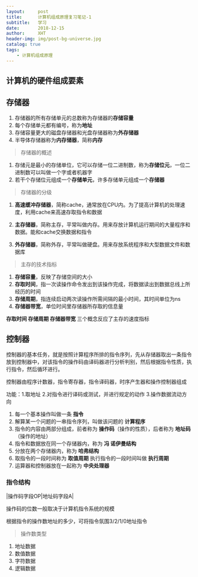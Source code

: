 ```yaml
---
layout:     post
title:      计算机组成原理复习笔记-1
subtitle:   学习
date:       2018-12-15
author:     XHT
header-img: img/post-bg-universe.jpg
catalog: true
tags:
    - 计算机组成原理
---
```


## 计算机的硬件组成要素


## 存储器

1. 存储器的所有存储单元的总数称为存储器的**存储容量**
2. 每个存储单元都有编号，称为**地址**
3. 存储容量更大的磁盘存储器和光盘存储器称为**外存储器**
4. 半导体存储器称为**内存储器**，简称**内存**

> 存储器的概述

1. 存储元是最小的存储单位，它可以存储一位二进制数，称为**存储位元**，一位二进制数可以叫做一个字或者机器字
2. 若干个存储位元组成一个**存储单元**，许多存储单元组成一个**存储器**

> 存储器的分级

1. **高速缓冲存储器**，简称cache，通常放在CPU内。为了提高计算机的处理速度，利用cache来高速存取指令和数据

2. **主存储器**，简称主存，平常叫做内存。用来存放计算机运行期间的大量程序和数据。能和cache交换数据和指令

3. **外存储器**，简称外存，平常叫做硬盘。用来存放系统程序和大型数据文件和数据库

> 主存的技术指标

1. **存储容量**，反映了存储空间的大小
2. **存取时间**，指一次读操作命令发出到该操作完成，将数据读出到数据总线上所经历的时间
3. **存储周期**，指连续启动两次读操作所需间隔的最小时间，其时间单位为ns
4. **存储器带宽**，单位时间里存储器所存取的信息量

**存取时间 存储周期  存储器带宽** 三个概念反应了主存的速度指标

 ## 控制器

 控制器的基本任务，就是按照计算程序所排的指令序列，先从存储器取出一条指令放到控制器中，对该指令的操作码由译码器进行分析判别，然后根据指令性质，执行指令，然后循环进行。

 控制器由程序计数器，指令寄存器，指令译码器，时序产生器和操作控制器组成

 功能：1.取地址 2.对指令进行译码或测试，并进行规定的动作 3.操作数据流动方向

 1. 每一个基本操作叫做一条 **指令**
 2. 解算某一个问题的一串指令序列，叫做该问题的 **计算程序**
 3. 指令的内容由两部分组成，前者称为 **操作码**（操作的性质），后者称为 **地址码**（操作的地址）
 4. 指令和数据放在同一个存储器内，称为 **冯 诺伊曼结构**
 5. 分放在两个存储器内，称为 **哈弗结构**
 6. 取指令的一段时间称为 **取值周期** 执行指令的一段时间叫做 **执行周期**
 7. 运算器和控制器放在一起称为 **中央处理器**


 ### 指令结构


 |操作码字段OP|地址码字段A|

 操作码的位数一般取决于计算机指令系统的规模

 根据指令的操作数地址的多少，可将指令氛围3/2/1/0地址指令

 > 操作数类型

 1. 地址数据
 2. 数值数据
 3. 字符数据
 4. 逻辑数据
